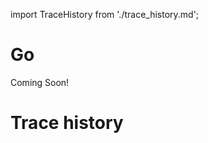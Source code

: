 import TraceHistory from './trace_history.md';

# Go

Coming Soon!


# Trace history

 <TraceHistory/>